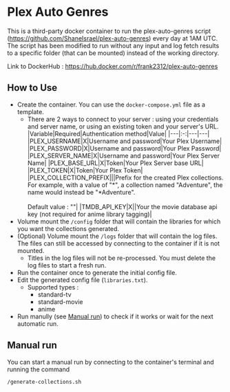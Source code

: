# Plex Auto Genres
This is a third-party docker container to run the plex-auto-genres script (https://github.com/ShaneIsrael/plex-auto-genres) every day at 1AM UTC. The script has been modified to run without any input and log fetch results to a specific folder (that can be mounted) instead of the working directory.

Link to DockerHub : https://hub.docker.com/r/frank2312/plex-auto-genres

## How to Use
- Create the container. You can use the `docker-compose.yml` file as a template.
  - There are 2 ways to connect to your server : using your credentials and server name, or using an existing token and your server's URL.
    |Variable|Required|Authentication method|Value|
    |---|:-:|---|---|
    |PLEX_USERNAME|X|Username and password|Your Plex Username|
    |PLEX_PASSWORD|X|Username and password|Your Plex Password|
    |PLEX_SERVER_NAME|X|Username and password|Your Plex Server Name|
    |PLEX_BASE_URL|X|Token|Your Plex Server base URL|
    |PLEX_TOKEN|X|Token|Your Plex Token|
    |PLEX_COLLECTION_PREFIX|||Prefix for the created Plex collections. For example, with a value of "\*", a collection named "Adventure", the name would instead be "*Adventure".<br><br>Default value : ""|
    |TMDB_API_KEY|X||Your the movie database api key (not required for anime library tagging)|
- Volume mount the `/config` folder that will contain the libraries for which you want the collections generated.
- (Optional) Volume mount the `/logs` folder that will contain the log files. The files can still be accessed by connecting to the container if it is not mounted.
  - Titles in the log files will not be re-processed. You must delete the log files to start a fresh run.
- Run the container once to generate the initial config file.
- Edit the generated config file (`libraries.txt`). 
    - Supported types :
        - standard-tv
        - standard-movie
        - anime
- Run manully (see [Manual run](#Manuel-run)) to check if it works or wait for the next automatic run.

## Manual run
You can start a manual run by connecting to the container's terminal and running the command
```
/generate-collections.sh
```
